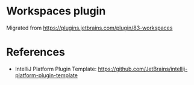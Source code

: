 Workspaces plugin
=================

Migrated from https://plugins.jetbrains.com/plugin/83-workspaces

# References

* IntelliJ Platform Plugin Template: https://github.com/JetBrains/intellij-platform-plugin-template
